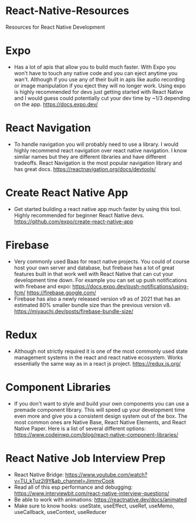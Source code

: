 # React-Native-Resources
Resources for React Native Development

# Expo 
- Has a lot of apis that allow you to build much faster. With Expo you won't have to touch any native code and you can eject anytime you wan't. Although if you use any of their built in apis like audio recording or image manipulation if you eject they will no longer work. Using expo is highly recommended for devs just getting started with React Native and I would guess could potentially cut your dev time by ~1/3 depending on the app.
https://docs.expo.dev/

# React Navigation
- To handle navigation you will probably need to use a library. I would highly recommend react navigation over react native navigation. I know similar names but they are different libraries and have different tradeoffs. React Navigation is the most popular navigation library and has great docs. 
https://reactnavigation.org/docs/devtools/

# Create React Native App
- Get started building a react native app much faster by using this tool. Highly recommended for beginner React Native devs.
https://github.com/expo/create-react-native-app

# Firebase
- Very commonly used Baas for react native projects. You could of course host your own server and database, but firebase has a lot of great features built in that work well with React Native that can cut your development time down. For example you can set up push notifications with firebase and expo: https://docs.expo.dev/push-notifications/using-fcm/
https://firebase.google.com/
- Firebase has also a newly released version v9 as of 2021 that has an estimated 80% smaller bundle size than the previous version v8. https://miyauchi.dev/posts/firebase-bundle-size/

# Redux
- Although not strictly required it is one of the most commonly used state management systems in the react and react native ecosystem. Works essentially the same way as in a react js project. 
https://redux.js.org/

# Component Libraries
- If you don't want to style and build your own components you can use a premade component library. This will speed up your development time even more and give you a consistent design system out of the box. The most common ones are Native Base, React Native Elements, and React Native Paper. Here is a list of several different options: 
https://www.codeinwp.com/blog/react-native-component-libraries/

# React Native Job Interview Prep
- React Native Bridge: https://www.youtube.com/watch?v=TU_kTuz2i9Y&ab_channel=JimmyCook
- Read all of this esp performance and debugging: https://www.interviewbit.com/react-native-interview-questions/
- Be able to work with animations: https://reactnative.dev/docs/animated
- Make sure to know hooks: useState, useEffect, useRef, useMemo, useCallback, useContext, useReducer
